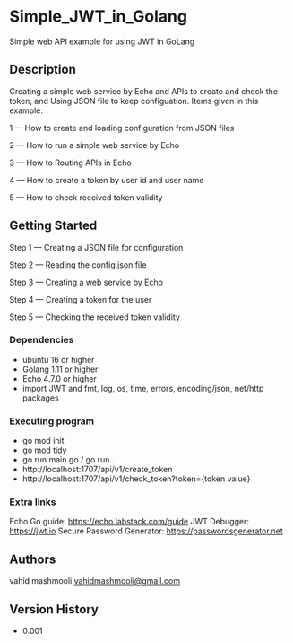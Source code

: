 # Simple_JWT_in_Golang

Simple web API example for using JWT in GoLang

## Description

Creating a simple web service by Echo and APIs to create and check the token, and Using JSON file to keep configuation.
Items given in this example:

1 — How to create and loading configuration from JSON files

2 — How to run a simple web service by Echo

3 — How to Routing APIs in Echo

4 — How to create a token by user id and user name

5 — How to check received token validity 

## Getting Started

Step 1 — Creating a JSON file for configuration

Step 2 — Reading the config.json file

Step 3 — Creating a web service by Echo 

Step 4 — Creating a token for the user

Step 5 — Checking the received token validity

### Dependencies

* ubuntu 16 or higher
* Golang 1.11 or higher
* Echo 4.7.0 or higher
* import JWT and fmt, log, os, time, errors, encoding/json, net/http packages

### Executing program

* go mod init
* go mod tidy
* go run main.go / go run .
* http://localhost:1707/api/v1/create_token
* http://localhost:1707/api/v1/check_token?token={token value}

### Extra links

Echo Go guide:  https://echo.labstack.com/guide
JWT Debugger: https://jwt.io
Secure Password Generator: https://passwordsgenerator.net

## Authors

vahid mashmooli
vahidmashmooli@gmail.com

## Version History

* 0.001
